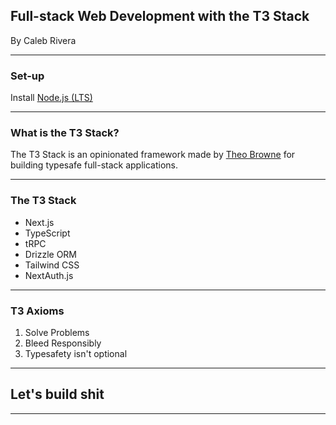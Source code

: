 ## Full-stack Web Development with the T3 Stack
By Caleb Rivera

---
### Set-up
Install [Node.js (LTS)](https://nodejs.org/en)

---

### What is the T3 Stack?
The T3 Stack is an opinionated framework made by [Theo Browne](https://x.com/t3dotgg) for building typesafe full-stack applications.

---
### The T3 Stack
- Next.js
- TypeScript
- tRPC
- Drizzle ORM
- Tailwind CSS
- NextAuth.js

---
### T3 Axioms
1. Solve Problems
2. Bleed Responsibly
3. Typesafety isn't optional

---

## Let's build shit

---